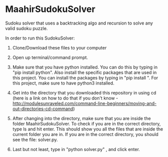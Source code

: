 # MaahirSudokuSolver
Sudoku solver that uses a backtracking algo and recursion to solve any valid sudoku puzzle. 


In order to run this SudokuSolver:
 1. Clone/Download these files to your computer
 
 2. Open up terminal/command prompt.
 
 3. Make sure that you have python installed. You can do this by typing in "pip install python". Also install the specific     packages that are used in this project. You can install the packages by typing in "pip install <packagename>". For this project, make sure to have python3 installed. 
 
 4. Get into the directory that you downloaded this repository in using cd (here is a link on how to do that if you don't know - http://modulesunraveled.com/command-line-beginners/moving-and-out-directories-cd-command)
 
 5. After changing into the directory, make sure that you are inside the folder MaahirSudokuSolver. To check if you are in the correct directory, type ls and hit enter. This should show you all the files that are inside the current folder you are in. If you are in the correct directory, you should see the file: solver.py.
 
 6. Last but not least, type in "python solver.py" , and click enter.
  
